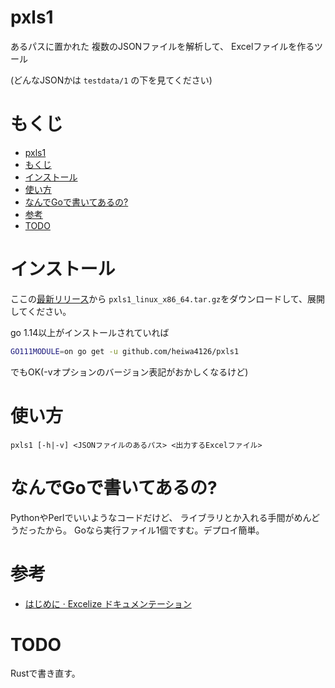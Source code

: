 # pxls1

あるパスに置かれた
複数のJSONファイルを解析して、
Excelファイルを作るツール

(どんなJSONかは `testdata/1` の下を見てください)


# もくじ

- [pxls1](#pxls1)
- [もくじ](#もくじ)
- [インストール](#インストール)
- [使い方](#使い方)
- [なんでGoで書いてあるの?](#なんでgoで書いてあるの)
- [参考](#参考)
- [TODO](#todo)


# インストール

ここの[最新リリース](https://github.com/heiwa4126/pxls1/releases)から
`pxls1_linux_x86_64.tar.gz`をダウンロードして、展開してください。

go 1.14以上がインストールされていれば
```sh
GO111MODULE=on go get -u github.com/heiwa4126/pxls1
```
でもOK(-vオプションのバージョン表記がおかしくなるけど)

# 使い方

```
pxls1 [-h|-v] <JSONファイルのあるパス> <出力するExcelファイル>
```

# なんでGoで書いてあるの?

PythonやPerlでいいようなコードだけど、
ライブラリとか入れる手間がめんどうだったから。
Goなら実行ファイル1個ですむ。デプロイ簡単。


# 参考

- [はじめに · Excelize ドキュメンテーション](https://xuri.me/excelize/ja/)


# TODO

Rustで書き直す。
